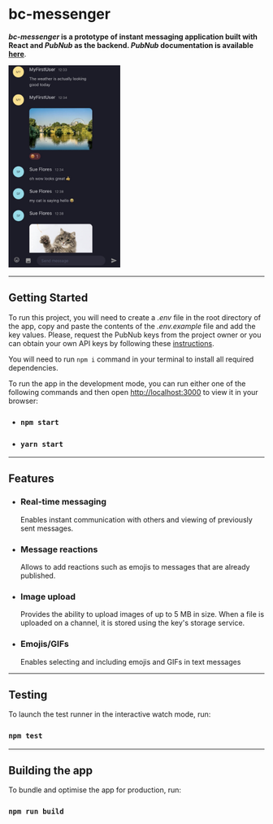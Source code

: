 # bc-messenger

**_bc-messenger_ is a prototype of instant messaging application built with React and _PubNub_ as the backend. _PubNub_ documentation is available [here](https://www.pubnub.com/docs/sdks/javascript)**.

<img src="./src/assets/demo.jpg" alt="App demo image" width="220"/>

---

## Getting Started

To run this project, you will need to create a _.env_ file in the root directory of the app, copy and paste the contents of the _.env.example_ file and add the key values. Please, request the PubNub keys from the project owner or you can obtain your own API keys by following these [instructions](https://www.pubnub.com/how-to/admin-portal-create-keys/).

You will need to run `npm i` command in your terminal to install all required dependencies.

To run the app in the development mode, you can run either one of the following commands and then open [http://localhost:3000](http://localhost:3000) to view it in your browser:

- ### `npm start`
- ### `yarn start`

---

## Features

- ### Real-time messaging
  Enables instant communication with others and viewing of previously sent messages.
- ### Message reactions
  Allows to add reactions such as emojis to messages that are already published.
- ### Image upload
  Provides the ability to upload images of up to 5 MB in size. When a file is uploaded on a channel, it is stored using the key's storage service.
- ### Emojis/GIFs
  Enables selecting and including emojis and GIFs in text messages

---

## Testing

To launch the test runner in the interactive watch mode, run:

### `npm test`

---

## Building the app

To bundle and optimise the app for production, run:

### `npm run build`
